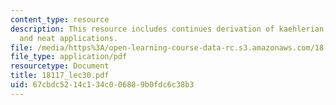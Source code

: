 ```yaml
---
content_type: resource
description: This resource includes continues derivation of kaehlerian linear algebra,
  and neat applications.
file: /media/https%3A/open-learning-course-data-rc.s3.amazonaws.com/18-117-topics-in-several-complex-variables-spring-2005/67cbdc5214c134c006889b0fdc6c38b3_18117_lec30.pdf
file_type: application/pdf
resourcetype: Document
title: 18117_lec30.pdf
uid: 67cbdc52-14c1-34c0-0688-9b0fdc6c38b3
---
```

